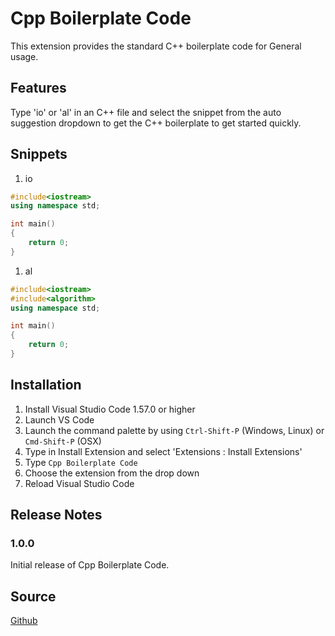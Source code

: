 # Cpp Boilerplate Code

This extension provides the standard C++ boilerplate code for General usage.

## Features

Type 'io' or 'al' in an C++ file and select the snippet from the auto suggestion dropdown to get the C++ boilerplate to get started quickly.

<!-- ![feature X](icon.png) -->

## Snippets

1. io

```cpp
#include<iostream>
using namespace std;

int main()
{
    return 0;
}
```

1. al

```cpp
#include<iostream>
#include<algorithm>
using namespace std;

int main()
{
    return 0;
}
```

## Installation

1. Install Visual Studio Code 1.57.0 or higher
2. Launch VS Code
3. Launch the command palette by using `Ctrl-Shift-P` (Windows, Linux) or `Cmd-Shift-P` (OSX)
4. Type in Install Extension and select 'Extensions : Install Extensions'
5. Type `Cpp Boilerplate Code`
6. Choose the extension from the drop down
7. Reload Visual Studio Code

## Release Notes

### 1.0.0

Initial release of Cpp Boilerplate Code.

## Source

[Github](https://github.com/Isen-kun/cpp-vsc-extension)
